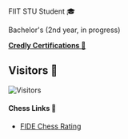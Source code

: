 FIIT STU Student 🎓

Bachelor's (2nd year, in progress)

**[Credly Certifications 🦖](https://www.credly.com/users/andrii-dokaniev)**

## Visitors 🦫 
![Visitors](https://visitor-badge.laobi.icu/badge?page_id=AndriiQwq.README.md)

#### Chess Links 🦦
- [FIDE Chess Rating](https://ratings.fide.com/profile/34130632)

